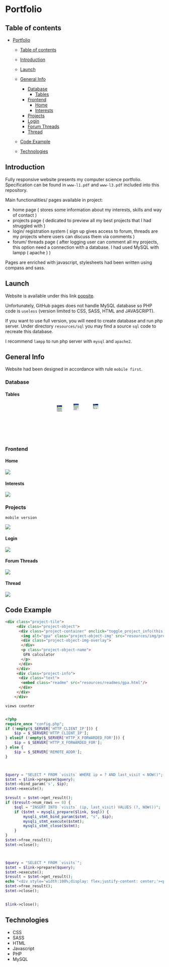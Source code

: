 # Portfolio

## Table of contents

- [Portfolio](#portfolio)
    - [Table of contents](#table-of-contents)
    - [Introduction](#introduction)
    - [Launch](#launch)
    - [General Info](#general-info)
        - [Database](#database)
          - [Tables](#tables)
        - [Frontend](#frontend)
            - [Home](#home)
            - [Interests](#interests)
        - [Projects](#projects)
        - [Login](#login)
        - [Forum Threads](#forum-threads)
        - [Thread](#thread)

    - [Code Example](#code-example)
    - [Technologies](#technologies)

## Introduction

Fully responsive website presents my computer science portfolio. Specification can be found in `www-l1.pdf`
and `www-l3.pdf` included into this repository.

Main functionalities/ pages available in project:

- home page ( stores some information about my interests, skills and way of contact )
- projects page ( dedicated to preview all my best projects that I had struggled with )
- login/ registration system ( sign up gives access to forum, threads are my projects where users can discuss them via
  comments )
- forum/ threads page ( after logging user can comment all my projects, this option need a connection with a database. I
  had used MySQL with lampp ( apache ) )

Pages are enriched with javascript, stylesheets had been written using compass and sass.

## Launch

Website is available under this link [popsite](https://sqoshi.github.io).

Unfortunately, GitHub pages does not handle MySQL database so PHP code is `useless` (version limited to CSS, SASS, HTML
and JAVASCRIPT).

If you want to use full version, you will need to create database and run php server. Under directory `resources/sql`
you may find a source `sql` code to recreate this database.

I recommend `lampp` to run php server with `mysql` and `apache2`.

## General Info

Website had been designed in accordance with rule `mobile first`.

### Database

#### Tables

<!DOCTYPE svg
PUBLIC "-//W3C//DTD SVG 1.1//EN"
       "http://www.w3.org/Graphics/SVG/1.1/DTD/svg11.dtd">
<svg viewBox="225 418 919 574" width="694px" height="156px" xmlns="http://www.w3.org/2000/svg" version="1.1">
   <rect width="81" height="20" x="508" y="433" style="fill:#007;stroke:black;"/>
   <text width="81" height="20" x="513" y="447" style="fill:#fff;" font-family="Arial" font-size="16px"> comments</text>
   <rect width="81" height="20" x="508" y="453" style="fill:#aea;stroke:black;"/>
   <text width="81" height="20" x="513" y="467" style="fill:black;" font-family="Arial" font-size="16px">id</text>
   <rect width="81" height="20" x="508" y="473" style="fill:none;stroke:black;"/>
   <text width="81" height="20" x="513" y="487" style="fill:black;" font-family="Arial" font-size="16px">username</text>
   <rect width="81" height="20" x="508" y="493" style="fill:none;stroke:black;"/>
   <text width="81" height="20" x="513" y="507" style="fill:black;" font-family="Arial" font-size="16px">content</text>
   <rect width="81" height="20" x="508" y="513" style="fill:none;stroke:black;"/>
   <text width="81" height="20" x="513" y="527" style="fill:black;" font-family="Arial" font-size="16px">project</text>
   <rect width="81" height="20" x="240" y="459" style="fill:#007;stroke:black;"/>
   <text width="81" height="20" x="245" y="473" style="fill:#fff;" font-family="Arial" font-size="16px"> users</text>
   <rect width="81" height="20" x="240" y="479" style="fill:#aea;stroke:black;"/>
   <text width="81" height="20" x="245" y="493" style="fill:black;" font-family="Arial" font-size="16px">id</text>
   <rect width="81" height="20" x="240" y="499" style="fill:none;stroke:black;"/>
   <text width="81" height="20" x="245" y="513" style="fill:black;" font-family="Arial" font-size="16px">username</text>
   <rect width="81" height="20" x="240" y="519" style="fill:none;stroke:black;"/>
   <text width="81" height="20" x="245" y="533" style="fill:black;" font-family="Arial" font-size="16px">password</text>
   <rect width="81" height="20" x="240" y="539" style="fill:none;stroke:black;"/>
   <text width="81" height="20" x="245" y="553" style="fill:black;" font-family="Arial" font-size="16px">created_at</text>
   <rect width="81" height="20" x="823" y="436" style="fill:#007;stroke:black;"/>
   <text width="81" height="20" x="828" y="450" style="fill:#fff;" font-family="Arial" font-size="16px"> visits</text>
   <rect width="81" height="20" x="823" y="456" style="fill:#aea;stroke:black;"/>
   <text width="81" height="20" x="828" y="470" style="fill:black;" font-family="Arial" font-size="16px">id</text>
   <rect width="81" height="20" x="823" y="476" style="fill:none;stroke:black;"/>
   <text width="81" height="20" x="828" y="490" style="fill:black;" font-family="Arial" font-size="16px">ip</text>
   <rect width="81" height="20" x="823" y="496" style="fill:none;stroke:black;"/>
   <text width="81" height="20" x="828" y="510" style="fill:black;" font-family="Arial" font-size="16px">last_visit</text>
</svg>

### Frontend

#### Home

![](resources/img/readme_portfolio/portfolio.png)

#### Interests

![](resources/img/readme_portfolio/interests.png)

### Projects

`mobile version`

![](resources/img/readme_portfolio/portfolio_mobile.png)

#### Login 

![](resources/img/readme_portfolio/login.png)


#### Forum Threads

![](resources/img/readme_portfolio/forum.png)


#### Thread

![](resources/img/readme_portfolio/thread.png)


## Code Example

``` html
<div class="project-tile">
     <div class="project-object">
      <div class="project-container" onclick="toggle_project_info(this)">
       <img alt="gpa" class="project-object-img" src="resources/img/projects/gpa.png"/>
       <div class="project-object-img-overlay">
       </div>
       <p class="project-object-name">
        GPA calculator
       </p>
      </div>
     </div>
     <div class="project-info">
      <div class="text">
       <embed class="readme" src="resources/readmes/gpa.html"/>
      </div>
     </div>
    </div>
```

`views counter`

```php

<?php
require_once "config.php";
if (!empty($_SERVER['HTTP_CLIENT_IP'])) {
    $ip = $_SERVER['HTTP_CLIENT_IP'];
} elseif (!empty($_SERVER['HTTP_X_FORWARDED_FOR'])) {
    $ip = $_SERVER['HTTP_X_FORWARDED_FOR'];
} else {
    $ip = $_SERVER['REMOTE_ADDR'];
}



$query = "SELECT * FROM `visits` WHERE ip = ? AND last_visit < NOW()";
$stmt = $link->prepare($query);
$stmt->bind_param('s', $ip);
$stmt->execute();

$result = $stmt->get_result();
if ($result->num_rows == 0) {
    $sql = "INSERT INTO `visits` (ip, last_visit) VALUES (?, NOW())";
    if ($stmt = mysqli_prepare($link, $sql)) {
        mysqli_stmt_bind_param($stmt, "s", $ip);
        mysqli_stmt_execute($stmt);
        mysqli_stmt_close($stmt);
    }
}
$stmt->free_result();
$stmt->close();



$query = "SELECT * FROM `visits`";
$stmt = $link->prepare($query);
$stmt->execute();
$result = $stmt->get_result();
echo "<div style='width:100%;display: flex;justify-content: center;'><p>Views: $result->num_rows </p></div>";
$stmt->free_result();
$stmt->close();


$link->close();

```

## Technologies

- CSS
- SASS
- HTML
- Javascript
- PHP
- MySQL